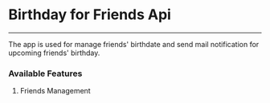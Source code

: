 # Birthday for Friends Api

---
The app is used for manage friends' birthdate 
and send mail notification for upcoming friends' birthday. 

### Available Features
1. Friends Management